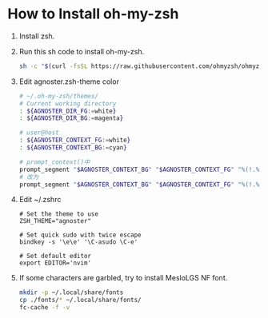 # How to Install oh-my-zsh

1. Install zsh.

2. Run this sh code to install oh-my-zsh.

    ```bash
    sh -c "$(curl -fsSL https://raw.githubusercontent.com/ohmyzsh/ohmyzsh/master/tools/install.sh)"
    ```

3. Edit agnoster.zsh-theme color

    ```bash
    # ~/.oh-my-zsh/themes/
    # Current working directory
    : ${AGNOSTER_DIR_FG:=white}
    : ${AGNOSTER_DIR_BG:=magenta}
    
    # user@host
    : ${AGNOSTER_CONTEXT_FG:=white}
    : ${AGNOSTER_CONTEXT_BG:=cyan}
    
    # prompt_context()中
    prompt_segment "$AGNOSTER_CONTEXT_BG" "$AGNOSTER_CONTEXT_FG" "%(!.%{%F{$AGNOSTER_STATUS_ROOT_FG}%}.)%n@%m"
    # 改为
    prompt_segment "$AGNOSTER_CONTEXT_BG" "$AGNOSTER_CONTEXT_FG" "%(!.%{%F{$AGNOSTER_STATUS_ROOT_FG}%}.)%n"
    ```

4. Edit ~/.zshrc

    ```
    # Set the theme to use
    ZSH_THEME="agnoster"

    # Set quick sudo with twice escape
    bindkey -s '\e\e' '\C-asudo \C-e'

    # Set default editor
    export EDITOR='nvim'
    ```

5. If some characters are garbled, try to install MesloLGS NF font.

    ```bash
    mkdir -p ~/.local/share/fonts
    cp ./fonts/* ~/.local/share/fonts/
    fc-cache -f -v
    ```
